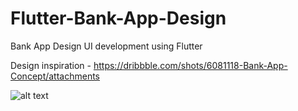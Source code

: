 # Flutter-Bank-App-Design
Bank App Design UI development using Flutter

Design inspiration - https://dribbble.com/shots/6081118-Bank-App-Concept/attachments

![alt text](https://raw.githubusercontent.com/aravindrajpalani/Flutter-Bank-App-Design/master/bankapp.gif)


